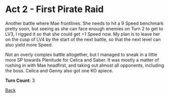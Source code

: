 # Act 2 - First Pirate Raid

Another battle where Mae frontlines. She needs to hit a 9 Speed benchmark pretty soon, but seeing as she can face enough enemies on Turn 2 to get to LV3, I rigged it so that she could get +1 Speed now. My plan is to leave her on the cusp of LV4 by the start of the next battle, so that the next level can also yield more Speed.

Not an overly complex battle altogether, but I managed to sneak in a little more SP towards Plenitude for Celica and Saber. It was mostly a matter of rushing in with Mae headfirst, and taking out almost all opponents, including the boss. Celica and Genny also got one KO apiece.

**Turn Count:** 3

[Back](../README.md)